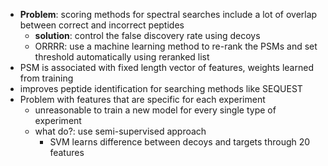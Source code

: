 - **Problem**: scoring methods for spectral searches include a lot of overlap between correct and incorrect peptides
	- **solution**: control the false discovery rate using decoys
	- ORRRR: use a machine learning method to re-rank the PSMs and set threshold automatically using reranked list
- PSM is associated with fixed length vector of features, weights learned from training
- improves peptide identification for searching methods like SEQUEST
- Problem with features that are specific for each experiment
	- unreasonable to train a new model for every single type of experiment
	- what do?: use semi-supervised approach
		- SVM learns difference between decoys and targets through 20 features